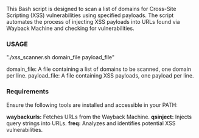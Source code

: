 This Bash script is designed to scan a list of domains for Cross-Site Scripting (XSS) vulnerabilities using specified payloads. The script automates the process of injecting XSS payloads into URLs found via Wayback Machine and checking for vulnerabilities.


### USAGE
"./xss_scanner.sh domain_file payload_file"

domain_file: A file containing a list of domains to be scanned, one domain per line.
payload_file: A file containing XSS payloads, one payload per line.


### Requirements
Ensure the following tools are installed and accessible in your PATH:

**waybackurls:** Fetches URLs from the Wayback Machine.
**qsinject:** Injects query strings into URLs.
**freq:** Analyzes and identifies potential XSS vulnerabilities.

